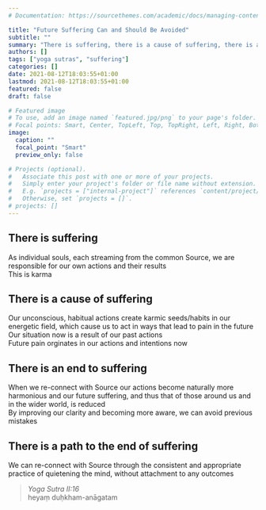 ```yaml
---
# Documentation: https://sourcethemes.com/academic/docs/managing-content/

title: "Future Suffering Can and Should Be Avoided"
subtitle: ""
summary: "There is suffering, there is a cause of suffering, there is an end to suffering, there is a path to the end of suffering| "
authors: []
tags: ["yoga sutras", "suffering"]
categories: []
date: 2021-08-12T18:03:55+01:00
lastmod: 2021-08-12T18:03:55+01:00
featured: false
draft: false

# Featured image
# To use, add an image named `featured.jpg/png` to your page's folder.
# Focal points: Smart, Center, TopLeft, Top, TopRight, Left, Right, BottomLeft, Bottom, BottomRight.
image:
  caption: ""
  focal_point: "Smart"
  preview_only: false

# Projects (optional).
#   Associate this post with one or more of your projects.
#   Simply enter your project's folder or file name without extension.
#   E.g. `projects = ["internal-project"]` references `content/project/deep-learning/index.md`.
#   Otherwise, set `projects = []`.
# projects: []
---
```

## There is suffering
As individual souls, each streaming from the common Source,
we are responsible for our own actions and their results\
This is karma

## There is a cause of suffering
Our unconscious, habitual actions create karmic seeds/habits
 in our energetic field, which cause us to act in ways that lead
 to pain in the future\
Our situation now is a result of our past actions\
Future pain orginates in our actions and intentions now

## There is an end to suffering
When we re-connect with Source our actions become
naturally more harmonious and our future suffering, and
 thus that of those around us and in the wider world,
is reduced\
By improving our clarity and becoming more aware, we
 can avoid previous mistakes

## There is a path to the end of suffering
We can re-connect with Source through the consistent and
appropriate practice of quietening the mind, without
attachment to any outcomes


> *Yoga Sutra II:16* \
> heyaṃ duḥkham-anāgatam
